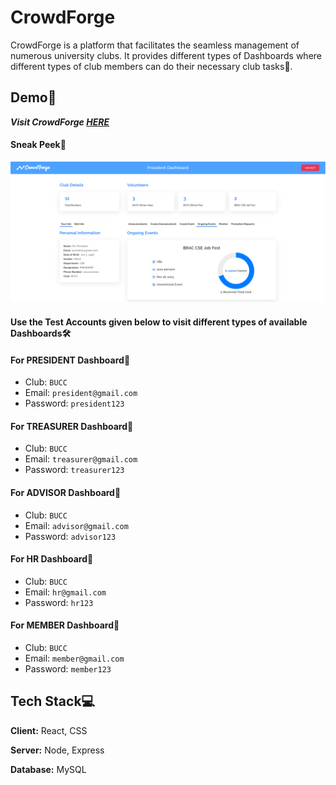 # CrowdForge

CrowdForge is a platform that facilitates the seamless management of numerous university clubs. It provides different types of Dashboards where different types of club members can do their necessary club tasks🎉.

## Demo🚀

**_Visit CrowdForge [HERE](https://crowd-forge.vercel.app/)_**

#### Sneak Peek👀

![Demo](/demo/demo.png)

#### Use the Test Accounts given below to visit different types of available **Dashboards**🛠️

#### For **PRESIDENT** Dashboard👤

- Club: `BUCC`
- Email: `president@gmail.com`
- Password: `president123`

#### For **TREASURER** Dashboard👤

- Club: `BUCC`
- Email: `treasurer@gmail.com`
- Password: `treasurer123`

#### For **ADVISOR** Dashboard👤

- Club: `BUCC`
- Email: `advisor@gmail.com`
- Password: `advisor123`

#### For **HR** Dashboard👤

- Club: `BUCC`
- Email: `hr@gmail.com`
- Password: `hr123`

#### For **MEMBER** Dashboard👤

- Club: `BUCC`
- Email: `member@gmail.com`
- Password: `member123`

## Tech Stack💻

**Client:** React, CSS

**Server:** Node, Express

**Database:** MySQL
